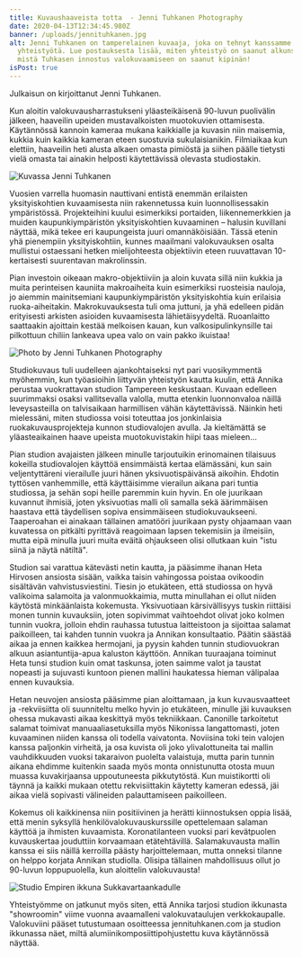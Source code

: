 ```yaml
---
title: Kuvaushaaveista totta  - Jenni Tuhkanen Photography
date: 2020-04-13T12:34:45.980Z
banner: /uploads/jennituhkanen.jpg
alt: Jenni Tuhkanen on tamperelainen kuvaaja, joka on tehnyt kanssamme paljon
  yhteistyötä. Lue postauksesta lisää, miten yhteistyö on saanut alkunsa sekä
  mistä Tuhkasen innostus valokuvaamiseen on saanut kipinän!
isPost: true
---
```

Julkaisun on kirjoittanut Jenni Tuhkanen. 

Kun aloitin valokuvausharrastukseni yläasteikäisenä 90-luvun puolivälin jälkeen, haaveilin upeiden mustavalkoisten muotokuvien ottamisesta. Käytännössä kannoin kameraa mukana kaikkialle ja kuvasin niin maisemia, kukkia kuin kaikkia kameran eteen suostuvia sukulaisianikin. Filmiaikaa kun elettiin, haaveilin heti alusta alkaen omasta pimiöstä ja siihen päälle tietysti vielä omasta tai ainakin helposti käytettävissä olevasta studiostakin.

![Kuvassa Jenni Tuhkanen](/uploads/92948264_600905760499500_7428099578555006976_n.jpg "Kuvassa Jenni Tuhkanen")

Vuosien varrella huomasin nauttivani entistä enemmän erilaisten yksityiskohtien kuvaamisesta niin rakennetussa kuin luonnollisessakin ympäristössä. Projekteihini kuului esimerkiksi portaiden, liikennemerkkien ja muiden kaupunkiympäristön yksityiskohtien kuvaaminen – halusin kuvillani näyttää, mikä tekee eri kaupungeista juuri omannäköisiään. Tässä etenin yhä pienempiin yksityiskohtiin, kunnes maailmani valokuvauksen osalta mullistui ostaessani hetken mielijohteesta objektiivin eteen ruuvattavan 10-kertaisesti suurentavan makrolinssin.

Pian investoin oikeaan makro-objektiiviin ja aloin kuvata sillä niin kukkia ja muita perinteisen kauniita makroaiheita kuin esimerkiksi ruosteisia nauloja, jo aiemmin mainitsemiani kaupunkiympäristön yksityiskohtia kuin erilaisia ruoka-aiheitakin. Makrokuvauksesta tuli oma juttuni, ja yhä edelleen pidän erityisesti arkisten asioiden kuvaamisesta lähietäisyydeltä. Ruoanlaitto saattaakin ajoittain kestää melkoisen kauan, kun valkosipulinkynsille tai pilkottuun chiliin lankeava upea valo on vain pakko ikuistaa!

![Photo by Jenni Tuhkanen Photography](/uploads/jennituhkanen-4.jpg "Photo by Jenni Tuhkanen Photography")

Studiokuvaus tuli uudelleen ajankohtaiseksi nyt pari vuosikymmentä myöhemmin, kun työasioihin liittyvän yhteistyön kautta kuulin, että Annika perustaa vuokrattavan studion Tampereen keskustaan. Kuvaan edelleen suurimmaksi osaksi vallitsevalla valolla, mutta etenkin luonnonvaloa näillä leveysasteilla on talvisaikaan harmillisen vähän käytettävissä. Näinkin heti mielessäni, miten studiossa voisi toteuttaa jos jonkinlaisia ruokakuvausprojekteja kunnon studiovalojen avulla. Ja kieltämättä se yläasteaikainen haave upeista muotokuvistakin hiipi taas mieleen...

Pian studion avajaisten jälkeen minulle tarjoutuikin erinomainen tilaisuus kokeilla studiovalojen käyttöä ensimmäistä kertaa elämässäni, kun sain veljentyttäreni vierailulle juuri hänen yksivuotispäivänsä aikoihin. Ehdotin tyttösen vanhemmille, että käyttäisimme vierailun aikana pari tuntia studiossa, ja sehän sopi heille paremmin kuin hyvin. En ole juurikaan kuvannut ihmisiä, joten yksivuotias malli oli samalla sekä äärimmäisen haastava että täydellisen sopiva ensimmäiseen studiokuvaukseeni. Taaperoahan ei ainakaan tällainen amatööri juurikaan pysty ohjaamaan vaan kuvatessa on pitkälti pyrittävä reagoimaan lapsen tekemisiin ja ilmeisiin, mutta eipä minulla juuri muita eväitä ohjaukseen olisi ollutkaan kuin "istu siinä ja näytä nätiltä".

Studion sai varattua kätevästi netin kautta, ja pääsimme ihanan Heta Hirvosen ansiosta sisään, vaikka taisin vahingossa poistaa ovikoodin sisältävän vahvistusviestini. Tiesin jo etukäteen, että studiossa on hyvä valikoima salamoita ja valonmuokkaimia, mutta minullahan ei ollut niiden käytöstä minkäänlaista kokemusta. Yksivuotiaan kärsivällisyys tuskin riittäisi monen tunnin kuvauksiin, joten sopivimmat vaihtoehdot olivat joko kolmen tunnin vuokra, jolloin ehdin rauhassa tutustua laitteistoon ja sijoittaa salamat paikoilleen, tai kahden tunnin vuokra ja Annikan konsultaatio. Päätin säästää aikaa ja ennen kaikkea hermojani, ja pyysin kahden tunnin studiovuokran alkuun asiantuntija-apua kaluston käyttöön. Annikan tuuraajana toiminut Heta tunsi studion kuin omat taskunsa, joten saimme valot ja taustat nopeasti ja sujuvasti kuntoon pienen mallini haukatessa hieman välipalaa ennen kuvauksia.

Hetan neuvojen ansiosta pääsimme pian aloittamaan, ja kun kuvausvaatteet ja -rekviisiitta oli suunniteltu melko hyvin jo etukäteen, minulle jäi kuvauksen ohessa mukavasti aikaa keskittyä myös tekniikkaan. Canonille tarkoitetut salamat toimivat manuaaliasetuksilla myös Nikonissa langattomasti, joten kuvaaminen niiden kanssa oli todella vaivatonta. Noviisina toki tein valojen kanssa paljonkin virheitä, ja osa kuvista oli joko ylivalottuneita tai mallin vauhdikkuuden vuoksi takaraivon puolelta valaistuja, mutta parin tunnin aikana ehdimme kuitenkin saada myös monta onnistunutta otosta muun muassa kuvakirjaansa uppoutuneesta pikkutytöstä. Kun muistikortti oli täynnä ja kaikki mukaan otettu rekvisiittakin käytetty kameran edessä, jäi aikaa vielä sopivasti välineiden palauttamiseen paikoilleen.

Kokemus oli kaikkinensa niin positiivinen ja herätti kiinnostuksen oppia lisää, että menin syksyllä henkilövalokuvauskurssille opettelemaan salaman käyttöä ja ihmisten kuvaamista. Koronatilanteen vuoksi pari kevätpuolen kuvauskertaa jouduttiin korvaamaan etätehtävillä. Salamakuvausta mallin kanssa ei siis näillä kerroilla päästy harjoittelemaan, mutta onneksi tilanne on helppo korjata Annikan studiolla. Olisipa tällainen mahdollisuus ollut jo 90-luvun loppupuolella, kun aloittelin valokuvausta!



![Studio Empiren ikkuna Sukkavartaankadulle](/uploads/img_20191101_162330.jpg "Studio Empiren ikkuna Sukkavartaankadulle, ikkunalla Jenni Tuhkasen kuva")

Yhteistyömme on jatkunut myös siten, että Annika tarjosi studion ikkunasta "showroomin" viime vuonna avaamalleni valokuvataulujen verkkokaupalle. Valokuviini pääset tutustumaan osoitteessa jennituhkanen.com ja studion ikkunassa näet, miltä alumiinikomposiittipohjustettu kuva käytännössä näyttää.